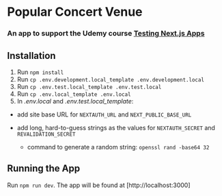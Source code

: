# Popular Concert Venue

### An app to support the Udemy course [Testing Next.js Apps](https://www.udemy.com/course/nextjs-testing/)

## Installation

1. Run `npm install`
1. Run `cp .env.development.local_template .env.development.local`
1. Run `cp .env.test.local_template .env.test.local`
1. Run `cp .env.local_template .env.local`
1. In _.env.local_ and _.env.test.local_template_:

- add site base URL for `NEXTAUTH_URL` and `NEXT_PUBLIC_BASE_URL`

- add long, hard-to-guess strings as the values for `NEXTAUTH_SECRET` and `REVALIDATION_SECRET`

  - command to generate a random string: `openssl rand -base64 32`

## Running the App

Run `npm run dev`. The app will be found at [http://localhost:3000]
